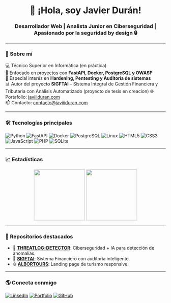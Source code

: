 <h1 align="center">👋 ¡Hola, soy Javier Durán!</h1>
<h3 align="center">Desarrollador Web | Analista Junior en Ciberseguridad | Apasionado por la seguridad by design 🔒</h3>

---

### 🧠 Sobre mí
💻 Técnico Superior en Informática (en práctica)  
🚀 Enfocado en proyectos con **FastAPI, Docker, PostgreSQL y OWASP**  
🔐 Especial interés en **Hardening, Pentesting y Auditoría de sistemas**  
📊 Autor del proyecto **SIGFTAI** – Sistema Integral de Gestión Financiera y Tributaria con Análisis Automatizado (proyecto de tesis en creacion)
🌐 Portafolio: [javiiiduran.com](https://javiiiduran.com)  
📫 Contacto: contacto@javiiiduran.com

---

### 🛠️ Tecnologías principales
![Python](https://img.shields.io/badge/Python-3776AB?logo=python&logoColor=white)
![FastAPI](https://img.shields.io/badge/FastAPI-009688?logo=fastapi&logoColor=white)
![Docker](https://img.shields.io/badge/Docker-2496ED?logo=docker&logoColor=white)
![PostgreSQL](https://img.shields.io/badge/PostgreSQL-336791?logo=postgresql&logoColor=white)
![Linux](https://img.shields.io/badge/Linux-FCC624?logo=linux&logoColor=black)
![HTML5](https://img.shields.io/badge/HTML5-E34F26?logo=html5&logoColor=white)
![CSS3](https://img.shields.io/badge/CSS3-1572B6?logo=css3&logoColor=white)
![JavaScript](https://img.shields.io/badge/JavaScript-F7DF1E?logo=javascript&logoColor=black)
![PHP](https://img.shields.io/badge/PHP-777BB4?logo=php&logoColor=white)
![SQLite](https://img.shields.io/badge/SQLite-07405E?logo=sqlite&logoColor=white)

---

### 📈 Estadísticas
<p align="center">
  <img src="https://github-readme-stats.vercel.app/api?username=javierd1408&show_icons=true&theme=tokyonight" height="160px"/>
  <img src="https://github-readme-stats.vercel.app/api/top-langs/?username=javierd1408&layout=compact&theme=tokyonight" height="160px"/>
</p>

---

### 🧩 Repositorios destacados
- 🧠 [**THREATLOG-DETECTOR**](https://github.com/javierd1408/THREATLOG-DETECTOR): Ciberseguridad + IA para detección de anomalías.  
- 💼 [**SIGFTAI**](https://github.com/javierd1408/SIGFTAI): Sistema Financiero con auditoría inteligente.  
- 🌐 [**ALBORTOURS**](https://github.com/javierd1408/ALBORTOURS): Landing page de turismo responsive.  

---

### 🌎 Conecta conmigo
[![LinkedIn](https://img.shields.io/badge/LinkedIn-0A66C2?logo=linkedin&logoColor=white)](https://linkedin.com/in/javier-andrés-durán-mata-7a208725a)
[![Portfolio](https://img.shields.io/badge/Portafolio-javiiiduran.com-14a800?logo=vercel&logoColor=white)](https://javiiiduran.com)
[![GitHub](https://img.shields.io/badge/GitHub-javierd1408-181717?logo=github)](https://github.com/javierd1408)
